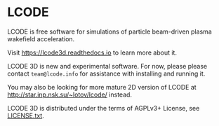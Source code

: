 LCODE
=====

LCODE is free software for simulations of
particle beam-driven plasma wakefield acceleration.

Visit https://lcode3d.readthedocs.io to learn more about it.

LCODE 3D is new and experimental software.
For now, please please contact `team@lcode.info`
for assistance with installing and running it.

You may also be looking for more mature 2D version of LCODE
at http://star.inp.nsk.su/~lotov/lcode/ instead.

LCODE 3D is distributed under the terms of AGPLv3+ License, see [LICENSE.txt](LICENSE.txt).
